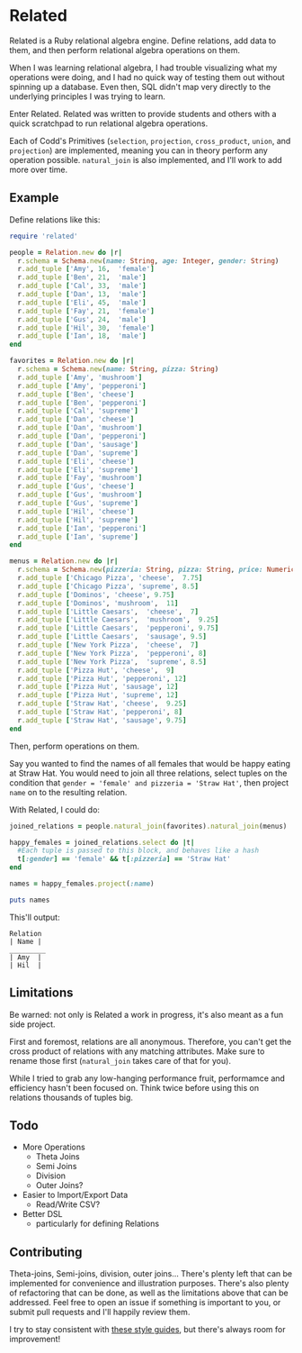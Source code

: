 # Related
Related is a Ruby relational algebra engine. Define relations, add data to them, and then perform relational algebra operations on them. 

When I was learning relational algebra, I had trouble visualizing what my operations were doing, and I had no quick way of testing them out without spinning up a database. Even then, SQL didn't map very directly to the underlying principles I was trying to learn.

Enter Related. Related was written to provide students and others with a quick scratchpad to run relational algebra operations.

Each of Codd's Primitives (`selection`, `projection`, `cross_product`, `union`, and `projection`) are implemented, meaning you can in theory perform any operation possible. `natural_join` is also implemented, and I'll work to add more over time. 

## Example

Define relations like this:

```ruby
require 'related'

people = Relation.new do |r|
  r.schema = Schema.new(name: String, age: Integer, gender: String)
  r.add_tuple ['Amy', 16,  'female']
  r.add_tuple ['Ben', 21,  'male']
  r.add_tuple ['Cal', 33,  'male']
  r.add_tuple ['Dan', 13,  'male']
  r.add_tuple ['Eli', 45,  'male']
  r.add_tuple ['Fay', 21,  'female']
  r.add_tuple ['Gus', 24,  'male']
  r.add_tuple ['Hil', 30,  'female']
  r.add_tuple ['Ian', 18,  'male']
end

favorites = Relation.new do |r|
  r.schema = Schema.new(name: String, pizza: String)
  r.add_tuple ['Amy', 'mushroom']
  r.add_tuple ['Amy', 'pepperoni']
  r.add_tuple ['Ben', 'cheese']
  r.add_tuple ['Ben', 'pepperoni']
  r.add_tuple ['Cal', 'supreme']
  r.add_tuple ['Dan', 'cheese']
  r.add_tuple ['Dan', 'mushroom']
  r.add_tuple ['Dan', 'pepperoni']
  r.add_tuple ['Dan', 'sausage']
  r.add_tuple ['Dan', 'supreme']
  r.add_tuple ['Eli', 'cheese']
  r.add_tuple ['Eli', 'supreme']
  r.add_tuple ['Fay', 'mushroom']
  r.add_tuple ['Gus', 'cheese']
  r.add_tuple ['Gus', 'mushroom']
  r.add_tuple ['Gus', 'supreme']
  r.add_tuple ['Hil', 'cheese']
  r.add_tuple ['Hil', 'supreme']
  r.add_tuple ['Ian', 'pepperoni']
  r.add_tuple ['Ian', 'supreme']
end

menus = Relation.new do |r|
  r.schema = Schema.new(pizzeria: String, pizza: String, price: Numeric)
  r.add_tuple ['Chicago Pizza', 'cheese',  7.75]
  r.add_tuple ['Chicago Pizza', 'supreme', 8.5]
  r.add_tuple ['Dominos', 'cheese', 9.75]
  r.add_tuple ['Dominos', 'mushroom',  11]
  r.add_tuple ['Little Caesars',  'cheese',  7]
  r.add_tuple ['Little Caesars',  'mushroom',  9.25]
  r.add_tuple ['Little Caesars',  'pepperoni', 9.75]
  r.add_tuple ['Little Caesars',  'sausage', 9.5]
  r.add_tuple ['New York Pizza',  'cheese',  7]
  r.add_tuple ['New York Pizza',  'pepperoni', 8]
  r.add_tuple ['New York Pizza',  'supreme', 8.5]
  r.add_tuple ['Pizza Hut', 'cheese',  9]
  r.add_tuple ['Pizza Hut', 'pepperoni', 12]
  r.add_tuple ['Pizza Hut', 'sausage', 12]
  r.add_tuple ['Pizza Hut', 'supreme', 12]
  r.add_tuple ['Straw Hat', 'cheese',  9.25]
  r.add_tuple ['Straw Hat', 'pepperoni', 8]
  r.add_tuple ['Straw Hat', 'sausage', 9.75]
end
```

Then, perform operations on them. 

Say you wanted to find the names of all females that would be happy eating at Straw Hat. You would need to join all three relations, select tuples on the condition that `gender = 'female' and pizzeria = 'Straw Hat'`, then project `name` on to the resulting relation.

With Related, I could do:

```ruby
joined_relations = people.natural_join(favorites).natural_join(menus)

happy_females = joined_relations.select do |t|
  #Each tuple is passed to this block, and behaves like a hash
  t[:gender] == 'female' && t[:pizzeria] == 'Straw Hat'
end

names = happy_females.project(:name)

puts names
```

This'll output:

```
Relation
| Name |
_________
| Amy  |
| Hil  |
```

## Limitations
Be warned: not only is Related a work in progress, it's also meant as a fun side project. 

First and foremost, relations are all anonymous. Therefore, you can't get the cross product of relations with any matching attributes. Make sure to rename those first (`natural_join` takes care of that for you).

While I tried to grab any low-hanging performance fruit, performamce and efficiency hasn't been focused on. Think twice before using this on relations thousands of tuples big. 

## Todo
- More Operations
  - Theta Joins
  - Semi Joins
  - Division
  - Outer Joins?
- Easier to Import/Export Data
  - Read/Write CSV?
- Better DSL
  - particularly for defining Relations

## Contributing
Theta-joins, Semi-joins, division, outer joins... There's plenty left that can be implemented for convenience and illustration purposes. There's also plenty of refactoring that can be done, as well as the limitations above that can be addressed. Feel free to open an issue if something is important to you, or submit pull requests and I'll happily review them. 

I try to stay consistent with [these style guides](https://github.com/bbatsov/ruby-style-guide), but there's always room for improvement!


